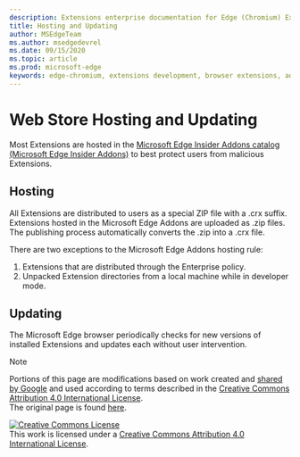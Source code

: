 ```yaml
---
description: Extensions enterprise documentation for Edge (Chromium) Extensions.
title: Hosting and Updating
author: MSEdgeTeam
ms.author: msedgedevrel
ms.date: 09/15/2020
ms.topic: article
ms.prod: microsoft-edge
keywords: edge-chromium, extensions development, browser extensions, addons, partner center, developer
---
```


# Web Store Hosting and Updating  

Most Extensions are hosted in the [Microsoft Edge Insider Addons catalog \(Microsoft Edge Insider Addons\)][MicrosoftStoreExtensions] to best protect users from malicious Extensions.  

## Hosting  

All Extensions are distributed to users as a special ZIP file with a .crx suffix.  Extensions hosted in the Microsoft Edge Addons are uploaded as .zip files. The publishing process automatically converts the .zip into a .crx file.  

There are two exceptions to the Microsoft Edge Addons hosting rule:  

1.  Extensions that are distributed through the Enterprise policy.  
1.  Unpacked Extension directories from a local machine while in developer mode.  

## Updating  

The Microsoft Edge browser periodically checks for new versions of installed Extensions and updates each without user intervention.  


<!-- image links -->

<!-- links -->  

[MicrosoftStoreExtensions]: https://microsoftedge.microsoft.com/insider-addons/category/EdgeExtensions "Extensions - Microsoft Edge Insider Addons"  

> [!NOTE]
> Portions of this page are modifications based on work created and [shared by Google][GoogleSitePolicies] and used according to terms described in the [Creative Commons Attribution 4.0 International License][CCA4IL].  
> The original page is found [here](https://developer.chrome.com/extensions/hosting).  

[![Creative Commons License][CCby4Image]][CCA4IL]  
This work is licensed under a [Creative Commons Attribution 4.0 International License][CCA4IL].  

[CCA4IL]: https://creativecommons.org/licenses/by/4.0  
[CCby4Image]: https://i.creativecommons.org/l/by/4.0/88x31.png  
[GoogleSitePolicies]: https://developers.google.com/terms/site-policies  
